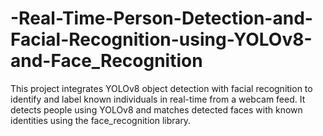 # -Real-Time-Person-Detection-and-Facial-Recognition-using-YOLOv8-and-Face_Recognition
This project integrates YOLOv8 object detection with facial recognition to identify and label known individuals in real-time from a webcam feed. It detects people using YOLOv8 and matches detected faces with known identities using the face_recognition library.
